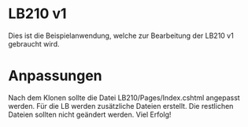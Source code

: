 # LB210 v1
Dies ist die Beispielanwendung, welche zur Bearbeitung der LB210 v1 gebraucht wird.

# Anpassungen

Nach dem Klonen sollte die Datei LB210/Pages/Index.cshtml angepasst werden.
Für die LB werden zusätzliche Dateien erstellt. Die restlichen Dateien sollten nicht geändert werden.
Viel Erfolg!